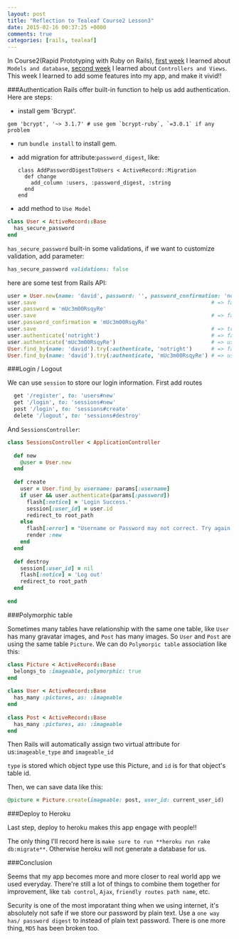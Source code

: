 ```yaml
---
layout: post
title: "Reflection to Tealeaf Course2 Lesson3"
date: 2015-02-16 00:37:25 +0000
comments: true
categories: [rails, tealeaf]
---
```


In Course2(Rapid Prototyping with Ruby on Rails), [first week][] I learned about `Models and database`, [second week][] I learned about `Controllers and Views`. This week I learned to add some features into my app, and make it vivid!!

[first week]: http://www.tomohung.com/blog/2015/02/02/reflection-to-tealeaf-course-2-lesson-1/
[second week]: http://www.tomohung.com/blog/2015/02/10/reflection-to-tealeaf-course2-lesson2/

<!--more-->

###Authentication
Rails offer built-in function to help us add authentication. Here are steps:

- install gem 'Bcrypt'.

```
gem 'bcrypt', '~> 3.1.7' # use gem `bcrypt-ruby`, `=3.0.1` if any problem
```

- run `bundle install` to install gem.
- add migration for attribute:`password_digest`, like:

  ```
  class AddPasswordDigestToUsers < ActiveRecord::Migration
    def change
      add_column :users, :password_digest, :string
    end
  end
  ```
- add method to `Use Model`

```ruby User.rb
class User < ActiveRecord::Base
  has_secure_password
end
```

`has_secure_password` built-in some validations, if we want to customize validation, add parameter:

```ruby
has_secure_password validations: false
```

here are some test from Rails API:
```ruby
user = User.new(name: 'david', password: '', password_confirmation: 'nomatch')
user.save                                                       # => false, password required
user.password = 'mUc3m00RsqyRe'
user.save                                                       # => false, confirmation doesn't match
user.password_confirmation = 'mUc3m00RsqyRe'
user.save                                                       # => true
user.authenticate('notright')                                   # => false
user.authenticate('mUc3m00RsqyRe')                              # => user
User.find_by(name: 'david').try(:authenticate, 'notright')      # => false
User.find_by(name: 'david').try(:authenticate, 'mUc3m00RsqyRe') # => user
```

###Login / Logout

We can use `session` to store our login information. First add routes

```ruby
  get '/register', to: 'users#new'
  get '/login', to: 'sessions#new'
  post '/login', to: 'sessions#create'
  delete '/logout', to: 'sessions#destroy'
```

And `SessionsController`:

```ruby SessionController.rb
class SessionsController < ApplicationController
  
  def new 
    @user = User.new
  end
  
  def create
    user = User.find_by username: params[:username]
    if user && user.authenticate(params[:password])
      flash[:notice] = 'Login Success.'
      session[:user_id] = user.id
      redirect_to root_path
    else
      flash[:error] = "Username or Password may not correct. Try again."
      render :new
    end
  end
  
  def destroy
    session[:user_id] = nil
    flash[:notice] = 'Log out'
    redirect_to root_path
  end
  
end
```

###Polymorphic table

Sometimes many tables have relationship with the same one table, like `User` has many gravatar images, and `Post` has many images. So `User` and `Post` are using the same table `Picture`. We can do `Polymorpic table` association like this:

```ruby
class Picture < ActiveRecord::Base
  belongs_to :imageable, polymorphic: true
end
 
class User < ActiveRecord::Base
  has_many :pictures, as: :imageable
end
 
class Post < ActiveRecord::Base
  has_many :pictures, as: :imageable
end
```

Then Rails will automatically assign two virtual attribute for us:`imageable_type` and `imageable_id`

`type` is stored which object type use this Picture, and `id` is for that object's table id.

Then, we can save data like this:

```ruby
@picture = Picture.create(imageable: post, user_id: current_user_id)
```

###Deploy to Heroku

Last step, deploy to heroku makes this app engage with people!!

The only thing I'll record here is `make sure to run **heroku run rake db:migrate**`. Otherwise heroku will not generate a database for us.


###Conclusion

Seems that my app becomes more and more closer to real world app we used everyday. There're still a lot of things to combine them together for improvement, like `tab control`, `Ajax`, `friendly routes path name`, etc.

Security is one of the most imporatant thing when we using internet, it's absolutely not safe if we store our password by plain text. Use a `one way has/ password digest` to instead of plain text password. There is one more thing, `MD5` has been broken too.